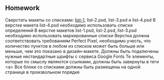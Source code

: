 ## Homework


Сверстать макеты со списками: [list-1](https://github.com/dbaktiyar/js-courses/blob/master/Lesson-9/Homework/img/list-1.jpg), list-2.psd, list-3.psd и list-4.psd
В верстке макета list-4.psd необходимо использовать списки определений
В верстке макетов list-1.psd, list-2.psd, list-3.psd необходимо использовать
маркированные списки
Верстка должна соответствовать требованиям Perfect Pixel, необходимо учеcть, что
количество пунктов в любом из списков может быть больше или меньше, чем это
показано в дизайн-макете. Должны быть подключены нужные нестандартные шрифты
с сервиса Google Fonts
Те элементы, которые по смыслу являются ссылками, должны быть завернуты в теги
&lt;a&gt;
Все блоки со списками должны быть размещены на одной странице в произвольном
порядке
